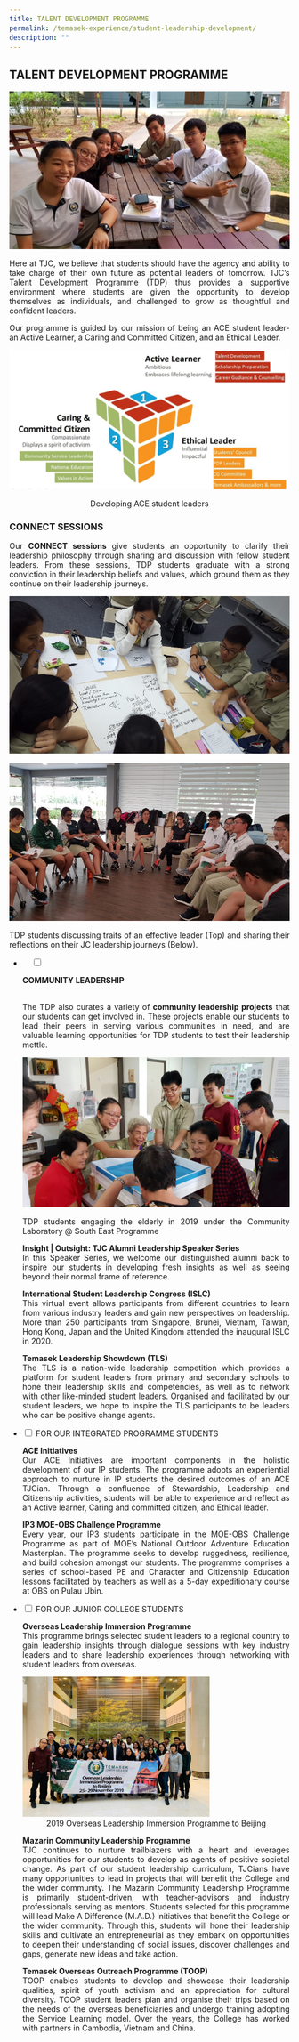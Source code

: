 ```yaml
---
title: TALENT DEVELOPMENT PROGRAMME
permalink: /temasek-experience/student-leadership-development/
description: ""
---
```




## TALENT DEVELOPMENT PROGRAMME

![](/images/TDP%20Masthead.jpg)

<p style="text-align: justify;">Here at TJC, we believe that students should have the agency and ability to take charge of their own future as potential leaders of tomorrow. TJC’s Talent Development Programme (TDP) thus provides a supportive environment where students are given the opportunity to develop themselves as individuals, and challenged to grow as thoughtful and confident leaders.</p>

<p style="text-align: justify;">Our programme is guided by our mission of being an ACE student leader- an Active Learner, a Caring and Committed Citizen, and an Ethical Leader.</p>


![](/images/Temasek%20Experience/Developing%20the%20ACE%20Student%20Leader.jpeg)


<center>Developing ACE student leaders</center>

### CONNECT SESSIONS

<p style="text-align: justify;">Our  <b>CONNECT sessions</b> give students an opportunity to clarify their leadership philosophy through sharing and discussion with fellow student leaders. From these sessions, TDP students graduate with a strong conviction in their leadership beliefs and values, which ground them as they continue on their leadership journeys.</p>

![](/images/TDP%202.png)

![](/images/TDP%203.png)

<p style="text-align: justify;">TDP students discussing traits of an effective leader (Top) and sharing their reflections on their JC leadership journeys (Below).</p>

<ul class="jekyllcodex_accordion">
	<li>
    <input type="checkbox" id="accordion1">

<label for="accordion1"><b>COMMUNITY LEADERSHIP</b></label>
    <div>
			<p style="text-align: justify;"><br>The TDP also curates a variety of <b>community leadership projects</b> that our students can get involved in. These projects enable our students to lead their peers in serving various communities in need, and are valuable learning opportunities for TDP students to test their leadership mettle.</p>

![](/images/TDP%204.png)	
			
<p style="text-align: justify;"> TDP students engaging the elderly in 2019 under the Community Laboratory @ South East Programme</p>
			
<p style="text-align: justify;"><b>Insight | Outsight: TJC Alumni Leadership Speaker Series</b><br>In this Speaker Series, we welcome our distinguished alumni back to inspire our students in developing fresh insights as well as seeing beyond their normal frame of reference.</p>
			<p style="text-align: justify;"><b>International Student Leadership Congress (ISLC)</b><br>This virtual event allows participants from different countries to learn from various industry leaders and gain new perspectives on leadership. More than 250 participants from Singapore, Brunei, Vietnam, Taiwan, Hong Kong, Japan and the United Kingdom attended the inaugural ISLC in 2020.</p>
			<p style="text-align: justify;"><b>Temasek Leadership Showdown (TLS)</b><br>The TLS is a nation-wide leadership competition which provides a platform for student leaders from primary and secondary schools to hone their leadership skills and competencies, as well as to network with other like-minded student leaders. Organised and facilitated by our student leaders, we hope to inspire the TLS participants to be leaders who can be positive change agents.</p>
    </div>
	</li> 
  <li>
    <input type="checkbox" id="accordion2">
    <label for="accordion2">FOR OUR INTEGRATED PROGRAMME STUDENTS</label>
    <div>
						<p style="text-align: justify;"><b>ACE Initiatives</b><br>Our ACE Initiatives are important components in the holistic development of our IP students. The programme adopts an experiential approach to nurture in IP students the desired outcomes of an ACE TJCian. Through a confluence of Stewardship, Leadership and Citizenship activities, students will be able to experience and reflect as an Active learner, Caring and committed citizen, and Ethical leader.</p>
			<p style="text-align: justify;"><b>IP3 MOE-OBS Challenge Programme</b><br>Every year, our IP3 students participate in the MOE-OBS Challenge Programme as part of MOE’s National Outdoor Adventure Education Masterplan. The programme seeks to develop ruggedness, resilience, and build cohesion amongst our students. The programme comprises a series of school-based PE and Character and Citizenship Education lessons facilitated by teachers as well as a 5-day expeditionary course at OBS on Pulau Ubin.</p>
    </div>
	</li> 
  <li>
    <input type="checkbox" id="accordion3">
    <label for="accordion3">FOR OUR JUNIOR COLLEGE STUDENTS</label>
    <div>
			<p style="text-align: justify;"><b> Overseas Leadership Immersion Programme</b><br>This programme brings selected student leaders to a regional country to gain leadership insights through dialogue sessions with key industry leaders and to share leadership experiences through networking with student leaders from overseas.</p>
			<img src="/images/Temasek%20Experience/Overseas%20Leadership%20Prog%20Beijing.jpg" style="width:70%">
			<center>2019 Overseas Leadership Immersion Programme to Beijing</center>
				<p style="text-align: justify;"><b>Mazarin Community Leadership Programme</b><br>TJC continues to nurture trailblazers with a heart and leverages opportunities for our students to develop as agents of positive societal change. As part of our student leadership curriculum, TJCians have many opportunities to lead in projects that will benefit the College and the wider community. The Mazarin Community Leadership Programme is primarily student-driven, with teacher-advisors and industry professionals serving as mentors. Students selected for this programme will lead Make A Difference (M.A.D.) initiatives that benefit the College or the wider community. Through this, students will hone their leadership skills and cultivate an entrepreneurial as they embark on opportunities to deepen their understanding of social issues, discover challenges and gaps, generate new ideas and take action.</p>
			<p style="text-align: justify;"><b>Temasek Overseas Outreach Programme (TOOP)</b><br>TOOP enables students to develop and showcase their leadership qualities, spirit of youth activism and an appreciation for cultural diversity. TOOP student leaders plan and organise their trips based on the needs of the overseas beneficiaries and undergo training adopting the Service Learning model. Over the years, the College has worked with partners in Cambodia, Vietnam and China.</p>
    </div>
	</li> 
	</ul>